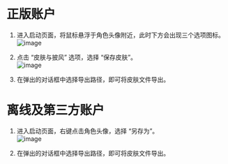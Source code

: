 # 正版账户
1. 进入启动页面，将鼠标悬浮于角色头像附近，此时下方会出现三个选项图标。  
![image](https://i0.hdslb.com/bfs/article/e2e2c11e694873d33f16c688f62e61ef565437509.png)

2. 点击 “皮肤与披风” 选项，选择 “保存皮肤”。  
![image](https://i0.hdslb.com/bfs/article/831ec23238a4c45041985385d83968b5565437509.png)

3. 在弹出的对话框中选择导出路径，即可将皮肤文件导出。

# 离线及第三方账户
1. 进入启动页面，右键点击角色头像，选择 “另存为”。  
![image](https://i0.hdslb.com/bfs/article/311c0b32b4e9012d1dcbf8fd70786826565437509.png)

2. 在弹出的对话框中选择导出路径，即可将皮肤文件导出。

